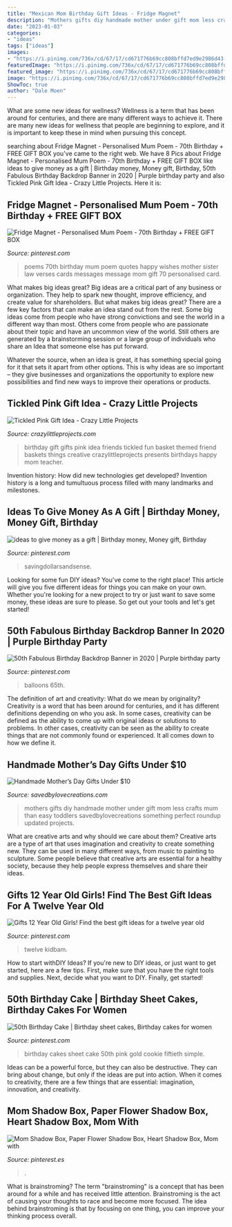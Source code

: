 ```yaml
---
title: "Mexican Mom Birthday Gift Ideas - Fridge Magnet"
description: "Mothers gifts diy handmade mother under gift mom less crafts mum than easy toddlers savedbylovecreations something perfect roundup updated projects"
date: "2023-01-03"
categories:
- "ideas"
tags: ["ideas"]
images:
- "https://i.pinimg.com/736x/cd/67/17/cd671776b69cc808bffd7ed9e2986d43--fiftieth-birthday-th-birthday-cakes.jpg"
featuredImage: "https://i.pinimg.com/736x/cd/67/17/cd671776b69cc808bffd7ed9e2986d43--fiftieth-birthday-th-birthday-cakes.jpg"
featured_image: "https://i.pinimg.com/736x/cd/67/17/cd671776b69cc808bffd7ed9e2986d43--fiftieth-birthday-th-birthday-cakes.jpg"
image: "https://i.pinimg.com/736x/cd/67/17/cd671776b69cc808bffd7ed9e2986d43--fiftieth-birthday-th-birthday-cakes.jpg"
ShowToc: true
author: "Dale Moen"
---
```



What are some new ideas for wellness?
Wellness is a term that has been around for centuries, and there are many different ways to achieve it. There are many new ideas for wellness that people are beginning to explore, and it is important to keep these in mind when pursuing this concept.

	

		
searching about Fridge Magnet - Personalised Mum Poem - 70th Birthday + FREE GIFT BOX you've came to the right web. We have 8 Pics about Fridge Magnet - Personalised Mum Poem - 70th Birthday + FREE GIFT BOX like ideas to give money as a gift | Birthday money, Money gift, Birthday, 50th Fabulous Birthday Backdrop Banner in 2020 | Purple birthday party and also Tickled Pink Gift Idea - Crazy Little Projects. Here it is:
		
    
## Fridge Magnet - Personalised Mum Poem - 70th Birthday + FREE GIFT BOX

<img loading=lazy src="https://i.pinimg.com/736x/e9/5b/89/e95b89ec1eb258adc027e513a13e7eec--mum-poems-sister-in-law.jpg" onerror="this.onerror=null;this.src='https://tse2.mm.bing.net/th?id=OIP.P21BuqNYQ2uUG74GGETesQHaJk&amp;pid=15.1';" alt="Fridge Magnet - Personalised Mum Poem - 70th Birthday + FREE GIFT BOX">

_Source: pinterest.com_

>poems 70th birthday mum poem quotes happy wishes mother sister law verses cards messages message mom gift 70 personalised card. 

	

What makes big ideas great?
Big ideas are a critical part of any business or organization. They help to spark new thought, improve efficiency, and create value for shareholders. But what makes big ideas great? There are a few key factors that can make an idea stand out from the rest.
Some big ideas come from people who have strong convictions and see the world in a different way than most. Others come from people who are passionate about their topic and have an uncommon view of the world. Still others are generated by a brainstorming session or a large group of individuals who share an Idea that someone else has put forward.

Whatever the source, when an idea is great, it has something special going for it that sets it apart from other options. This is why ideas are so important – they give businesses and organizations the opportunity to explore new possibilities and find new ways to improve their operations or products.

    
## Tickled Pink Gift Idea - Crazy Little Projects

<img loading=lazy src="http://crazylittleprojects.com/wp-content/uploads/2016/01/Tickledpinkbirthdayimage.jpg" onerror="this.onerror=null;this.src='https://tse3.mm.bing.net/th?id=OIP.MYbIVS7r5YU5HmJ6sebpugHaLE&amp;pid=15.1';" alt="Tickled Pink Gift Idea - Crazy Little Projects">

_Source: crazylittleprojects.com_

>birthday gift gifts pink idea friends tickled fun basket themed friend baskets things creative crazylittleprojects presents birthdays happy mom teacher. 

	

Invention history: How did new technologies get developed?
Invention history is a long and tumultuous process filled with many landmarks and milestones.

    
## Ideas To Give Money As A Gift | Birthday Money, Money Gift, Birthday

<img loading=lazy src="https://i.pinimg.com/736x/eb/16/f0/eb16f095edb253b6ad926de7f7c40c3c.jpg" onerror="this.onerror=null;this.src='https://tse1.mm.bing.net/th?id=OIP.kab-YCm08l0-e_CVSJ1g3gHaPi&amp;pid=15.1';" alt="ideas to give money as a gift | Birthday money, Money gift, Birthday">

_Source: pinterest.com_

>savingdollarsandsense. 

	

Looking for some fun DIY ideas? You've come to the right place! This article will give you five different ideas for things you can make on your own. Whether you're looking for a new project to try or just want to save some money, these ideas are sure to please. So get out your tools and let's get started!

    
## 50th Fabulous Birthday Backdrop Banner In 2020 | Purple Birthday Party

<img loading=lazy src="https://i.pinimg.com/736x/01/b5/b5/01b5b5669882245c928987a72af57836.jpg" onerror="this.onerror=null;this.src='https://tse2.mm.bing.net/th?id=OIP.0nxuvH0VXKpfualicTdXpgHaJ4&amp;pid=15.1';" alt="50th Fabulous Birthday Backdrop Banner in 2020 | Purple birthday party">

_Source: pinterest.com_

>balloons 65th. 

	

The definition of art and creativity: What do we mean by originality?
Creativity is a word that has been around for centuries, and it has different definitions depending on who you ask. In some cases, creativity can be defined as the ability to come up with original ideas or solutions to problems. In other cases, creativity can be seen as the ability to create things that are not commonly found or experienced. It all comes down to how we define it.

    
## Handmade Mother’s Day Gifts Under $10

<img loading=lazy src="https://savedbylovecreations.com/wp-content/uploads/2012/04/MothersDayGiftsPin.png" onerror="this.onerror=null;this.src='https://tse1.mm.bing.net/th?id=OIP.sLxn_vSi44atdyoNhBNj9AHaJ4&amp;pid=15.1';" alt="Handmade Mother’s Day Gifts Under $10">

_Source: savedbylovecreations.com_

>mothers gifts diy handmade mother under gift mom less crafts mum than easy toddlers savedbylovecreations something perfect roundup updated projects. 

	

What are creative arts and why should we care about them?
Creative arts are a type of art that uses imagination and creativity to create something new. They can be used in many different ways, from music to painting to sculpture. Some people believe that creative arts are essential for a healthy society, because they help people express themselves and share their ideas.

    
## Gifts 12 Year Old Girls! Find The Best Gift Ideas For A Twelve Year Old

<img loading=lazy src="https://i.pinimg.com/736x/c6/f0/7c/c6f07ccc5dbecd82b4b73d70517a8991.jpg" onerror="this.onerror=null;this.src='https://tse3.mm.bing.net/th?id=OIP.4wBuHr16p3gDByNeezdQmAHaLG&amp;pid=15.1';" alt="Gifts 12 Year Old Girls! Find the best gift ideas for a twelve year old">

_Source: pinterest.com_

>twelve kidbam. 

	

How to start withDIY Ideas?
If you're new to DIY ideas, or just want to get started, here are a few tips. First, make sure that you have the right tools and supplies. Next, decide what you want to DIY. Finally, get started!

    
## 50th Birthday Cake | Birthday Sheet Cakes, Birthday Cakes For Women

<img loading=lazy src="https://i.pinimg.com/736x/cd/67/17/cd671776b69cc808bffd7ed9e2986d43--fiftieth-birthday-th-birthday-cakes.jpg" onerror="this.onerror=null;this.src='https://tse2.mm.bing.net/th?id=OIP.GZeVbCXqZycvacxWF6zXgAHaHU&amp;pid=15.1';" alt="50th Birthday Cake | Birthday sheet cakes, Birthday cakes for women">

_Source: pinterest.com_

>birthday cakes sheet cake 50th pink gold cookie fiftieth simple. 

	

Ideas can be a powerful force, but they can also be destructive. They can bring about change, but only if the ideas are put into action. When it comes to creativity, there are a few things that are essential: imagination, innovation, and creativity.

    
## Mom Shadow Box, Paper Flower Shadow Box, Heart Shadow Box, Mom With

<img loading=lazy src="https://i.pinimg.com/originals/8e/f8/fa/8ef8fa8eb205fb954fbebb2bfff98e61.jpg" onerror="this.onerror=null;this.src='https://tse2.mm.bing.net/th?id=OIP.TZp1yuywJW7Fvl-9kxcj2QHaJ4&amp;pid=15.1';" alt="Mom Shadow Box, Paper Flower Shadow Box, Heart Shadow Box, Mom with">

_Source: pinterest.es_

>. 

	

What is brainstroming?
The term "brainstroming" is a concept that has been around for a while and has received little attention. Brainstroming is the act of causing your thoughts to race and become more focused. The idea behind brainstroming is that by focusing on one thing, you can improve your thinking process overall.


